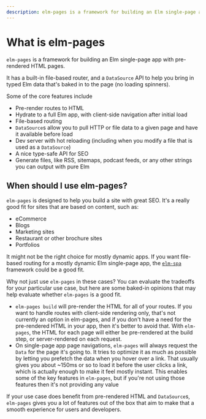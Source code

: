```yaml
---
description: elm-pages is a framework for building an Elm single-page app with pre-rendered HTML pages.
---
```

# What is elm-pages

`elm-pages` is a framework for building an Elm single-page app with pre-rendered HTML pages.

It has a built-in file-based router, and a `DataSource` API to help you bring in typed Elm data that's baked in to the page (no loading spinners).

Some of the core features include

- Pre-render routes to HTML
- Hydrate to a full Elm app, with client-side navigation after initial load
- File-based routing
- `DataSource`s allow you to pull HTTP or file data to a given page and have it available before load
- Dev server with hot reloading (including when you modify a file that is used as a `DataSource`)
- A nice type-safe API for SEO
- Generate files, like RSS, sitemaps, podcast feeds, or any other strings you can output with pure Elm

## When should I use elm-pages?

`elm-pages` is designed to help you build a site with great SEO. It's a really good fit for sites that are based on content, such as:

- eCommerce
- Blogs
- Marketing sites
- Restaurant or other brochure sites
- Portfolios

It might not be the right choice for mostly dynamic apps. If you want file-based routing for a mostly dynamic Elm single-page app, the [`elm-spa`](https://elm-spa.dev/) framework could be a good fit.

Why not just use `elm-pages` in these cases? You can evaluate the tradeoffs for your particular use case, but here are some baked-in opinions that may help evaluate whether `elm-pages` is a good fit.

- `elm-pages build` will pre-render the HTML for all of your routes. If you want to handle routes with client-side rendering only, that's not currently an option in elm-pages, and if you don't have a need for the pre-rendered HTML in your app, then it's better to avoid that. With `elm-pages`, the HTML for each page will either be pre-rendered at the build step, or server-rendered on each request.
- On single-page app page navigations, `elm-pages` will always request the `Data` for the page it's going to. It tries to optimize it as much as possible by letting you prefetch the data when you hover over a link. That usually gives you about ~150ms or so to load it before the user clicks a link, which is actually enough to make it feel mostly instant. This enables some of the key features in `elm-pages`, but if you're not using those features then it's not providing any value

If your use case does benefit from pre-rendered HTML and `DataSource`s, `elm-pages` gives you a lot of features out of the box that aim to make that a smooth experience for users and developers.

